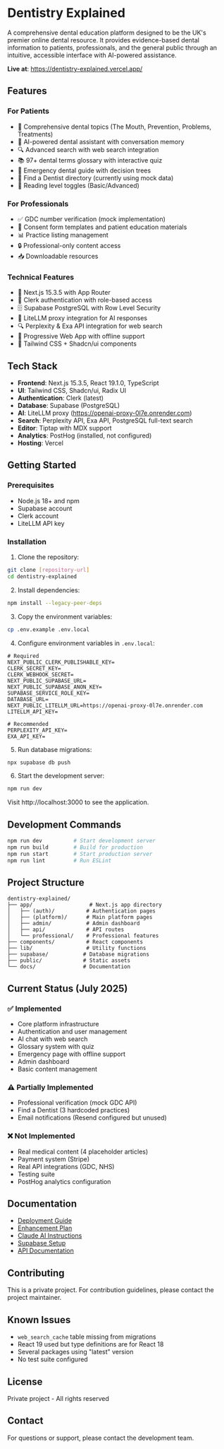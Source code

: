 # Dentistry Explained

A comprehensive dental education platform designed to be the UK's premier online dental resource. It provides evidence-based dental information to patients, professionals, and the general public through an intuitive, accessible interface with AI-powered assistance.

**Live at**: https://dentistry-explained.vercel.app/

## Features

### For Patients
- 🦷 Comprehensive dental topics (The Mouth, Prevention, Problems, Treatments)
- 🤖 AI-powered dental assistant with conversation memory
- 🔍 Advanced search with web search integration
- 📚 97+ dental terms glossary with interactive quiz
- 🚨 Emergency dental guide with decision trees
- 📍 Find a Dentist directory (currently using mock data)
- 📖 Reading level toggles (Basic/Advanced)

### For Professionals
- ✅ GDC number verification (mock implementation)
- 📄 Consent form templates and patient education materials
- 📊 Practice listing management
- 🔒 Professional-only content access
- 📥 Downloadable resources

### Technical Features
- 🚀 Next.js 15.3.5 with App Router
- 🔐 Clerk authentication with role-based access
- 🗄️ Supabase PostgreSQL with Row Level Security
- 🤖 LiteLLM proxy integration for AI responses
- 🔍 Perplexity & Exa API integration for web search
- 📱 Progressive Web App with offline support
- 🎨 Tailwind CSS + Shadcn/ui components

## Tech Stack

- **Frontend**: Next.js 15.3.5, React 19.1.0, TypeScript
- **UI**: Tailwind CSS, Shadcn/ui, Radix UI
- **Authentication**: Clerk (latest)
- **Database**: Supabase (PostgreSQL)
- **AI**: LiteLLM proxy (https://openai-proxy-0l7e.onrender.com)
- **Search**: Perplexity API, Exa API, PostgreSQL full-text search
- **Editor**: Tiptap with MDX support
- **Analytics**: PostHog (installed, not configured)
- **Hosting**: Vercel

## Getting Started

### Prerequisites

- Node.js 18+ and npm
- Supabase account
- Clerk account
- LiteLLM API key

### Installation

1. Clone the repository:
```bash
git clone [repository-url]
cd dentistry-explained
```

2. Install dependencies:
```bash
npm install --legacy-peer-deps
```

3. Copy the environment variables:
```bash
cp .env.example .env.local
```

4. Configure environment variables in `.env.local`:
```
# Required
NEXT_PUBLIC_CLERK_PUBLISHABLE_KEY=
CLERK_SECRET_KEY=
CLERK_WEBHOOK_SECRET=
NEXT_PUBLIC_SUPABASE_URL=
NEXT_PUBLIC_SUPABASE_ANON_KEY=
SUPABASE_SERVICE_ROLE_KEY=
DATABASE_URL=
NEXT_PUBLIC_LITELLM_URL=https://openai-proxy-0l7e.onrender.com
LITELLM_API_KEY=

# Recommended
PERPLEXITY_API_KEY=
EXA_API_KEY=
```

5. Run database migrations:
```bash
npx supabase db push
```

6. Start the development server:
```bash
npm run dev
```

Visit http://localhost:3000 to see the application.

## Development Commands

```bash
npm run dev          # Start development server
npm run build        # Build for production
npm run start        # Start production server
npm run lint         # Run ESLint
```

## Project Structure

```
dentistry-explained/
├── app/                  # Next.js app directory
│   ├── (auth)/          # Authentication pages
│   ├── (platform)/      # Main platform pages
│   ├── admin/           # Admin dashboard
│   ├── api/             # API routes
│   └── professional/    # Professional features
├── components/          # React components
├── lib/                 # Utility functions
├── supabase/           # Database migrations
├── public/             # Static assets
└── docs/               # Documentation
```

## Current Status (July 2025)

### ✅ Implemented
- Core platform infrastructure
- Authentication and user management
- AI chat with web search
- Glossary system with quiz
- Emergency page with offline support
- Admin dashboard
- Basic content management

### ⚠️ Partially Implemented
- Professional verification (mock GDC API)
- Find a Dentist (3 hardcoded practices)
- Email notifications (Resend configured but unused)

### ❌ Not Implemented
- Real medical content (4 placeholder articles)
- Payment system (Stripe)
- Real API integrations (GDC, NHS)
- Testing suite
- PostHog analytics configuration

## Documentation

- [Deployment Guide](./DEPLOYMENT.md)
- [Enhancement Plan](./ENHANCEMENT_PLAN.md)
- [Claude AI Instructions](./CLAUDE.md)
- [Supabase Setup](./supabase/README.md)
- [API Documentation](./docs/)

## Contributing

This is a private project. For contribution guidelines, please contact the project maintainer.

## Known Issues

- `web_search_cache` table missing from migrations
- React 19 used but type definitions are for React 18
- Several packages using "latest" version
- No test suite configured

## License

Private project - All rights reserved

## Contact

For questions or support, please contact the development team.
